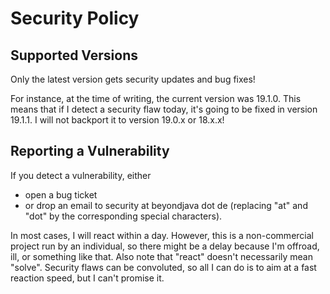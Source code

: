 # Security Policy

## Supported Versions

Only the latest version gets security updates and bug fixes!

For instance, at the time of writing, the current version was 19.1.0. This means that if I detect a security flaw today, it's going to be fixed in version 19.1.1. I will not backport it to version 19.0.x or 18.x.x!

## Reporting a Vulnerability

If you detect a vulnerability, either

- open a bug ticket
- or drop an email to security at beyondjava dot de (replacing "at" and "dot" by the corresponding special characters).

In most cases, I will react within a day. However, this is a non-commercial project run by an individual, so there might be a delay because I'm offroad, ill, or something like that. Also note that "react" doesn't necessarily mean "solve". Security flaws can be convoluted, so all I can do is to aim at a fast reaction speed, but I can't promise it.
